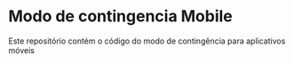 # Modo de contingencia Mobile

Este repositório contém o código do modo de contingência para aplicativos móveis
